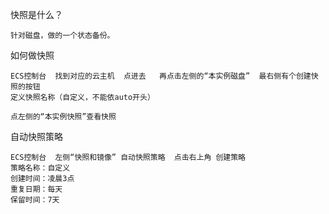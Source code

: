 
快照是什么？

	针对磁盘，做的一个状态备份。

如何做快照

	ECS控制台  找到对应的云主机  点进去   再点击左侧的“本实例磁盘”  最右侧有个创建快照的按钮
	定义快照名称（自定义，不能依auto开头） 

	点左侧的“本实例快照”查看快照

自动快照策略

	ECS控制台  左侧“快照和镜像” 自动快照策略  点击右上角 创建策略 
	策略名称：自定义
	创建时间：凌晨3点
	重复日期：每天
	保留时间：7天
